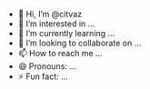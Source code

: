 - 👋 Hi, I’m @citvaz
- 👀 I’m interested in ...
- 🌱 I’m currently learning ...
- 💞️ I’m looking to collaborate on ...
- 📫 How to reach me ...
- 😄 Pronouns: ...
- ⚡ Fun fact: ...

<!---
citvaz/citvaz is a ✨ special ✨ repository because its `README.md` (this file) appears on your GitHub profile.
You can click the Preview link to take a look at your changes.
--->
